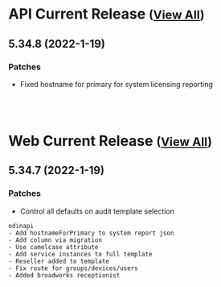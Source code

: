 
# API Current Release <small>([View All](/API.md))</small>
## 5.34.8 (2022-1-19)
### Patches 

- Fixed hostname for primary for system licensing reporting

<br><br>
# Web Current Release <small>([View All](/Web.md))</small>
## 5.34.7 (2022-1-19)
### Patches 

- Control all defaults on audit template selection

```text
odinapi
- Add hostnameForPrimary to system report json
- Add column via migration
- Use camelcase attribute
- Add service instances to full template
- Reseller added to template
- Fix route for groups/devices/users
- Added broadworks receptionist
```

  